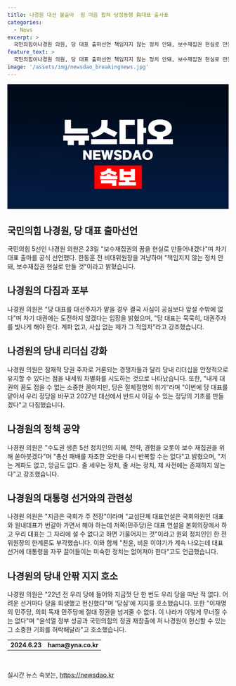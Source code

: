 ```yaml
---
title: 나경원 대선 불출마  힘 마음 합쳐 당정동행 與대표 출사표
categories:
  - News
excerpt: >
  국민의힘이나경원 의원, 당 대표 출마선언 책임지지 않는 정치 안돼, 보수재집권 현실로 만들 것 강조. 대권 반려, 정당 안정성 강조하며 대권의 꿈도 접을 수 없지만, 당은 절체절명의 위기 주장. 묵묵히, 대권주자를 빛나게 해야 한다. 계파 없고, 사심 없는 제가 그 적임자라며 통합 리더십 언급. 윤석열 정부 성공, 국민의힘의 정권 재창출을 위한 헌신 호소. 당정동행, 국회 정치 중심 주장과 함께 친윤, 비윤 문제에 대한 미숙한 정치批.
feature_text: >
  국민의힘이나경원 의원, 당 대표 출마선언 책임지지 않는 정치 안돼, 보수재집권 현실로 만들 것 강조. 대권 반려, 정당 안정성 강조하며 대권의 꿈도 접을 수 없지만, 당은 절체절명의 위기 주장. 묵묵히, 대권주자를 빛나게 해야 한다. 계파 없고, 사심 없는 제가 그 적임자라며 통합 리더십 언급. 윤석열 정부 성공, 국민의힘의 정권 재창출을 위한 헌신 호소. 당정동행, 국회 정치 중심 주장과 함께 친윤, 비윤 문제에 대한 미숙한 정치批.
image: '/assets/img/newsdao_breakingnews.jpg'
---
```


<p><img src="/assets/img/newsdao_breakingnews.jpg" alt="pcversion 속보" /></p>

<h2 data-ke-size="size26">국민의힘 나경원, 당 대표 출마선언</h2>

<p data-ke-size="size16">국민의힘 5선인 나경원 의원은 23일 "보수재집권의 꿈을 현실로 만들어내겠다"며 차기 대표 출마를 공식 선언했다. 한동훈 전 비대위원장을 겨냥하며 "책임지지 않는 정치 안돼, 보수재집권 현실로 만들 것"이라고 밝혔습니다.</p>

<h2 data-ke-size="size26">나경원의 다짐과 포부</h2>

<p data-ke-size="size16">나경원 의원은 "당 대표를 대선주자가 맡을 경우 결국 사심이 공심보다 앞설 수밖에 없다"며 차기 대권에는 도전하지 않겠다는 입장을 밝혔으며, "당 대표는 묵묵히, 대권주자를 빛나게 해야 한다. 계파 없고, 사심 없는 제가 그 적임자"라고 강조했습니다.</p>

<h2 data-ke-size="size26">나경원의 당내 리더십 강화</h2>

<p data-ke-size="size16">나경원 의원은 잠재적 당권 주자로 거론되는 경쟁자들과 달리 당내 리더십을 안정적으로 유지할 수 있다는 점을 내세워 차별화를 시도하는 것으로 나타났습니다. 또한, "내게 대권의 꿈도 접을 수 없는 소중한 꿈이지만, 당은 절체절명의 위기"라며 "이번에 당 대표를 맡아서 우리 정당을 바꾸고 2027년 대선에서 반드시 이길 수 있는 정당의 기초를 만들겠다"고 다짐했습니다.</p>

<h2 data-ke-size="size26">나경원의 정책 공약</h2>

<p data-ke-size="size16">나경원 의원은 "수도권 생존 5선 정치인의 지혜, 전략, 경험을 오롯이 보수 재집권을 위해 쏟아붓겠다"며 "총선 패배를 자초한 오만을 다시 반복할 수는 없다"고 밝혔으며, "저는 계파도 없고, 앙금도 없다. 줄 세우는 정치, 줄 서는 정치, 제 사전에는 존재하지 않는다"고 강조했습니다.</p>

<h2 data-ke-size="size26">나경원의 대통령 선거와의 관련성</h2>

<p data-ke-size="size16">나경원 의원은 "지금은 국회가 주 전장"이라며 "교섭단체 대표연설은 국회의원인 대표와 원내대표가 번갈아 가면서 해야 하는데 저쪽(민주당)은 대표 연설을 본회의장에서 하고 우리 대표는 그 자리에 설 수 없다고 하면 기울어지는 것"이라고 원외 정치인인 한 전 위원장의 한계론도 부각했습니다. 이와 함께 "친윤, 비윤 이야기가 계속 나오는데 대표 선거에 대통령을 자꾸 끌어들이는 미숙한 정치는 없어져야 한다"고도 언급했습니다.</p>

<h2 data-ke-size="size26">나경원의 당내 안팎 지지 호소</h2>

<p data-ke-size="size16">나경원 의원은 "22년 전 우리 당에 들어와 지금껏 단 한 번도 우리 당을 떠난 적 없다. 어려운 선거마다 당을 희생했고 헌신했다"며 '당심'에 지지를 호소했습니다. 또한 "이재명의 민주당, 의회 독재 민주당에 절대 정권을 넘겨줄 수 없다. 이 나라가 이렇게 무너질 수는 없다"며 "윤석열 정부 성공과 국민의힘의 정권 재창출에 저 나경원이 헌신할 수 있는 그 소중한 기회를 허락해달라"고 호소했습니다.</p>

<table>
    <tr>
        <td style="text-align: center; height: 17px;"><b>2024.6.23</b></td>
        <td style="text-align: center; height: 17px;"><b>hama@yna.co.kr</b></td>
    </tr>
</table>

<p data-ke-size="size16">&nbsp;</p>
실시간 뉴스 속보는, <a href="https://newsdao.kr" rel="dofollow">https://newsdao.kr</a>


